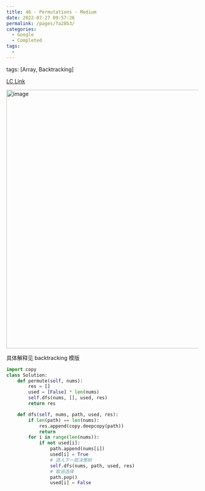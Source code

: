 ```yaml
---
title: 46 - Permutations - Medium
date: 2022-07-27 09:57:26
permalink: /pages/fa28b3/
categories:
  - Google
  - Completed
tags:
  - 
---
```

tags: [Array, Backtracking]

[LC Link](https://leetcode.cn/problems/permutations/)

<img width="676" alt="image" src="https://user-images.githubusercontent.com/41789327/180926451-275f0424-22a4-4108-b144-54d73e685a2f.png">


具体解释见 backtracking 模版

```python
import copy
class Solution:
	def permute(self, nums):
		res = []
		used = [False] * len(nums)
		self.dfs(nums, [], used, res)
		return res

	def dfs(self, nums, path, used, res):
		if len(path) == len(nums):
			res.append(copy.deepcopy(path))
			return
		for i in range(len(nums)):
			if not used[i]:
				path.append(nums[i])
				used[i] = True
				# 进入下一层决策树
				self.dfs(nums, path, used, res)
				# 取消选择
				path.pop()
				used[i] = False
```